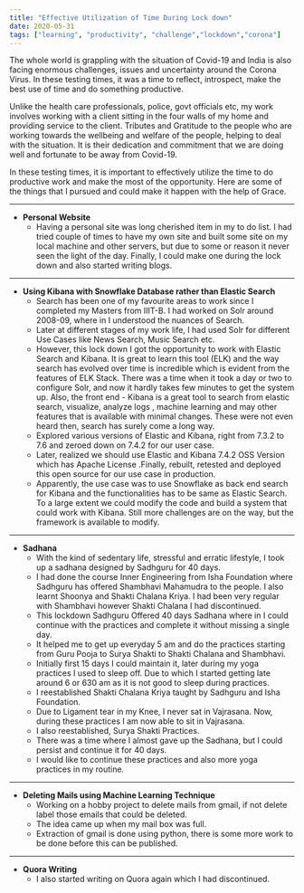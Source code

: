 ```yaml
---
title: "Effective Utilization of Time During Lock down"
date: 2020-05-31
tags: ["learning", "productivity", "challenge","lockdown","corona"]
---
```


The whole world is grappling with the situation of Covid-19 and India is also facing enormous challenges, issues and uncertainty around the Corona Virus. In these testing times, it was a time to reflect, introspect, make the best use of time and do something productive.

Unlike the health care professionals, police, govt officials etc, my work involves working with a client sitting in the four walls of my home and providing service to the client. Tributes and Gratitude to the people who are working towards the wellbeing and welfare of the people, helping to deal with the situation. It is their dedication and commitment that we are doing well and fortunate to be away from Covid-19.

In these testing times, it is important to effectively utilize the time to do productive work and make the most of the opportunity. Here are some of the things that I pursued and could make it happen with the help of Grace.

----  

-  **Personal Website**
	- Having a personal site was long cherished item in my to do list. I had tried couple of times to have my own site and built some site on my local machine and other servers, but due to some  or reason it never seen the light of the day. Finally, I could make one during the lock down and also started writing blogs.  
   	
----  
-  **Using Kibana with Snowflake Database rather than Elastic Search**
	-  Search has been one of my favourite areas to work since I completed my Masters from IIIT-B. I had worked on Solr around 2008-09, where in I understood the nuances of Search.
	- Later at different stages of my work life, I had used Solr for different Use Cases like News Search, Music Search etc.
	- However, this lock down I got the opportunity to work with Elastic Search and Kibana. It is great to learn this tool (ELK) and the way search has evolved over time is incredible which is evident from the features of ELK Stack. There was a time when it took a day or two to configure Solr, and now it hardly takes few minutes to get the system up. Also, the front end - Kibana is a great tool to search from  elastic search, visualize, analyze logs , machine learning and may other features that is available with minimal changes. These were not even heard then, search has surely come a long way.
	- Explored various versions of Elastic and Kibana, right from 7.3.2 to 7.6 and zeroed down on 7.4.2 for our user case.
	- Later, realized we should use Elastic and Kibana 7.4.2 OSS Version which has Apache License .Finally, rebuilt, retested and deployed this open source  for our use case in production.
	- Apparently, the use case was to use Snowflake as back end search for Kibana and the functionalities has to be same as Elastic Search. To a large extent we could modify the code and build a system that could work with Kibana. Still more challenges are on the way, but the framework is available to modify.  

----  	
-  **Sadhana**
	- With the kind of sedentary life, stressful and erratic lifestyle, I took up a sadhana designed by Sadhguru for 40 days.
	- I had done the course Inner Engineering from Isha Foundation where Sadhguru has offered Shambhavi Mahamudra to the people. I also learnt Shoonya and Shakti Chalana Kriya. I had been very regular with Shambhavi however Shakti Chalana I had discontinued.
	- This lockdown Sadhguru Offered 40 days Sadhana where in I could continue with the practices and complete it without missing a single day.
	- It helped me to get up everyday 5 am and do the practices starting from Guru Pooja to Surya Shakti to Shakti Chalana and Shambhavi.
	- Initially first 15 days I could maintain it, later during my yoga practices I used to sleep off. Due to which I started getting late around 6 or 630 am as it is not good to sleep during practices.
	- I reestablished Shakti Chalana  Kriya taught by Sadhguru and Isha Foundation.
	- Due to Ligament tear in my Knee, I never sat in Vajrasana. Now, during these practices I am now able to sit in Vajrasana.
	- I also reestablished, Surya Shakti Practices.
	- There was a time where I almost gave up the Sadhana, but I could persist and continue it for 40 days.
	- I would like to continue these practices  and also more yoga practices in my routine.
----

-  **Deleting Mails using Machine Learning Technique**
	- Working on a hobby project to delete mails from gmail, if not delete label those emails that could be deleted.
	- The idea came up when my mail box was full.
	- Extraction of gmail is done using python, there is some more work to  be done before this can be published.  

----  

-  **Quora Writing**
	- I also started writing on Quora again which I had discontinued.
	

	
	
	



